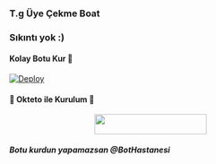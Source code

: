 ### T.g Üye Çekme Boat


### Sıkıntı yok :) 

#### Kolay Botu Kur 🤫

[![Deploy](https://www.herokucdn.com/deploy/button.svg)](https://heroku.com/deploy?template=https://github.com/kakkurt947/ali)


<h4>🔺 Okteto ile Kurulum 🔻</h4> 

<p align="center"><a href="https://cloud.okteto.com/deploy?repository=https://github.com/kakkurt947/ali"><img src="https://img.shields.io/badge/Deploy%20To%20Okteto-informational?style=for-the-badge&logo=Okteto" width="200" height="35.45"/></a></p>


##### Botu kurdun yapamazsan @BotHastanesi

